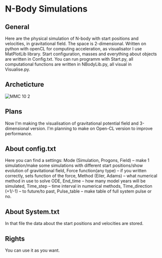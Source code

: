 # N-Body Simulations

## General
Here are the physical simulation of N-body with start positions and velocities, in gravitational field. The space is 2-dimensional. Written on python with openCL for computing acceleration, as visualisator I use MatPlotLib library. Start configuration, masses and everything about objects are written in Config.txt. You can run programm with Start.py, all computational functions are written in NBodyLib.py, all visual in Visualise.py.

## Archeticture
![ММС 10 2](https://github.com/Sirine-Chi/N-Body-Matrix/assets/71520044/5158e17d-e73d-45c7-b10e-808189d1ab15)


## Plans
Now I'm making the visualisation of gravitational potential field and 3-dimensional version. I'm planning to make on Open-CL version to improve performance.

## About config.txt
Here you can find a settings: Mode (Simulation, Progons, Field) – make 1 simulation/make some simulations with different start positions/show evolution of gravitational field, Force function(any type) – if you written correctly, sets function of the force, Method (Eiler, Adams) – what numerical method in use to solve ODE, End_time – how many model years will be simulated, Time_step – time interval in numerical methods, Time_direction (+1/-1) – to future/to past, Pulse_table – make table of full system pulse or no.

## About System.txt
In that file the data about the start positions and velocities are stored. 

## Rights
You can use it as you want.
